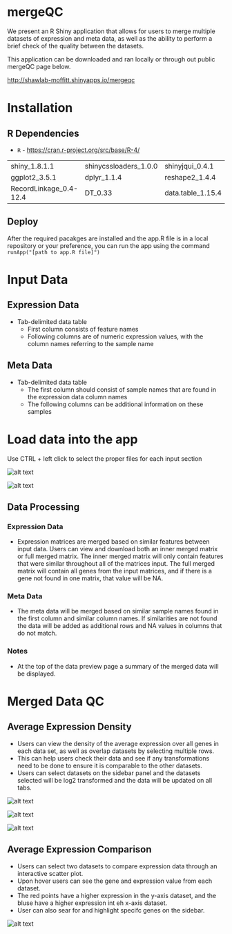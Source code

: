 # mergeQC

We present an R Shiny application that allows for users to merge multiple datasets of expression and meta data, as well as the ability to perform a brief check of the quality between the datasets.

This application can be downloaded and ran locally or through out public mergeQC page below.

http://shawlab-moffitt.shinyapps.io/mergeqc

# Installation

## R Dependencies

* `R` - https://cran.r-project.org/src/base/R-4/

|  |  |  |  |
| --- | --- | --- | --- |
| shiny_1.8.1.1 | shinycssloaders_1.0.0 | shinyjqui_0.4.1 | svglite_2.1.3 |
| ggplot2_3.5.1 | dplyr_1.1.4 | reshape2_1.4.4 | plotly_4.10.4 |
| RecordLinkage_0.4-12.4 | DT_0.33 | data.table_1.15.4 |  |

## Deploy
After the required pacakges are installed and the app.R file is in a local repository or your preference, you can run the app using the command `runApp("[path to app.R file]")`


# Input Data

## Expression Data

*  Tab-delimited data table
   *  First column consists of feature names
   *  Following columns are of numeric expression values, with the column names referring to the sample name

## Meta Data

* Tab-delimited data table
  *  The first column should consist of sample names that are found in the expression data column names
  *  The following columns can be additional information on these samples 

# Load data into the app

Use CTRL + left click to select the proper files for each input section

![alt text](https://github.com/shawlab-moffitt/mergeQC/blob/main/Example_Images/Load_data.PNG?raw=true)

![alt text](https://github.com/shawlab-moffitt/mergeQC/blob/main/Example_Images/Loaded_data.PNG?raw=true)

## Data Processing

### Expression Data

* Expression matrices are merged based on similar features between input data. Users can view and download both an inner merged matrix or full merged matrix. The inner merged matrix will only contain features that were similar throughout all of the matrices input. The full merged matrix will contain all genes from the input matrices, and if there is a gene not found in one matrix, that value will be NA.

### Meta Data

* The meta data will be merged based on similar sample names found in the first column and similar column names. If similarities are not found the data will be added as additional rows and NA values in columns that do not match.

### Notes

* At the top of the data preview page a summary of the merged data will be displayed.


# Merged Data QC

## Average Expression Density

* Users can view the density of the average expression over all genes in each data set, as well as overlap datasets by selecting multiple rows.
* This can help users check their data and see if any transformations need to be done to ensure it is comparable to the other datasets.
* Users can select datasets on the sidebar panel and the datasets selected will be log2 transformed and the data will be updated on all tabs.


![alt text](https://github.com/shawlab-moffitt/mergeQC/blob/main/Example_Images/dataqc.PNG?raw=true)

![alt text](https://github.com/shawlab-moffitt/mergeQC/blob/main/Example_Images/dataqc_logged.PNG?raw=true)

![alt text](https://github.com/shawlab-moffitt/mergeQC/blob/main/Example_Images/density.PNG?raw=true)

## Average Expression Comparison

* Users can select two datasets to compare expression data through an interactive scatter plot.
* Upon hover users can see the gene and expression value from each dataset.
* The red points have a higher expression in the y-axis dataset, and the bluse have a higher expression int eh x-axis dataset.
* User can also sear for and highlight specifc genes on the sidebar.

![alt text](https://github.com/shawlab-moffitt/mergeQC/blob/main/Example_Images/avg_expr.PNG?raw=true)



















